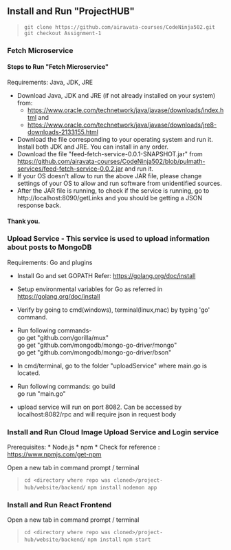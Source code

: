 ## Install and Run "ProjectHUB"

> `git clone https://github.com/airavata-courses/CodeNinja502.git`
> `git checkout Assignment-1`

### Fetch Microservice

#### Steps to Run "Fetch Microservice"

Requirements: Java, JDK, JRE
 - Download Java, JDK and JRE (if not already installed on your system) from:
   - https://www.oracle.com/technetwork/java/javase/downloads/index.html and 
   - https://www.oracle.com/technetwork/java/javase/downloads/jre8-downloads-2133155.html
 - Download the file corresponding to your operating system and run it. Install both JDK and JRE. You can install in any order.
 - Download the file "feed-fetch-service-0.0.1-SNAPSHOT.jar" from https://github.com/airavata-courses/CodeNinja502/blob/pulmath-services/feed-fetch-service-0.0.2.jar and run it.
 - If your OS doesn't allow to run the above JAR file, please change settings of your OS to allow and run software from unidentified sources.
 - After the JAR file is running, to check if the service is running, go to http://localhost:8090/getLinks and you should be getting a JSON response back.
 #### Thank you.


### Upload Service - This service is used to upload information about posts to MongoDB

Requirements: Go and plugins

- Install Go and set GOPATH
	Refer: https://golang.org/doc/install
 - Setup environmental variables for Go as referred in https://golang.org/doc/install
 - Verify by going to cmd(windows), terminal(linux,mac) by typing 'go' command.
 - Run following commands- <br />
 go get "github.com/gorilla/mux" <br />
 go get "github.com/mongodb/mongo-go-driver/mongo" <br />
 go get "github.com/mongodb/mongo-go-driver/bson" <br />
 
 - In cmd/terminal, go to the folder "uploadService" where main.go is located.
 - Run following commands:
  go build <br />
  go run "main.go" <br />
 - upload service will run on port 8082. Can be accessed by localhost:8082/rpc and will require json in request body

### Install and Run Cloud Image Upload Service and Login service
Prerequisites:
	* Node.js
	* npm
	* Check for reference : https://www.npmjs.com/get-npm

Open a new tab in command prompt / terminal
> `cd <directory where repo was cloned>/project-hub/website/backend/`
> `npm install`
> `nodemon app`

### Install and Run React Frontend
Open a new tab in command prompt / terminal
> `cd <directory where repo was cloned>/project-hub/website/backend/`
> `npm install`
> `npm start`
